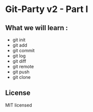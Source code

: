 # Git-Party v2 - Part I

## What we will learn :
* git init
* git add
* git commit
* git log
* git diff
* git remote
* git push
* git clone 

## License

MIT licensed


